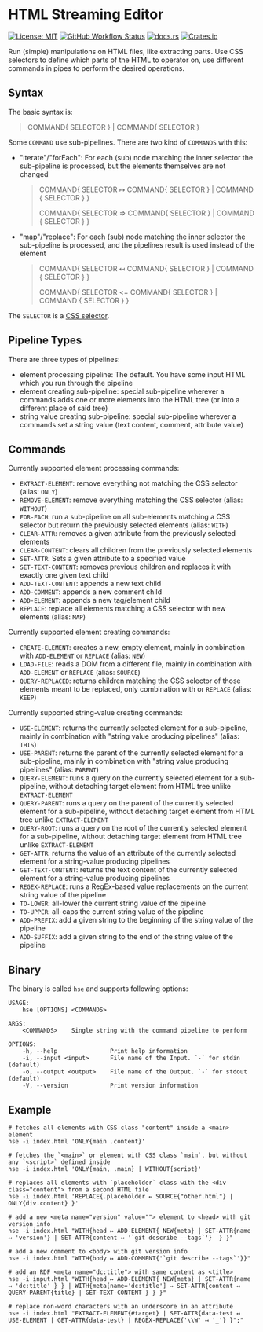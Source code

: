HTML Streaming Editor
=======================

[![License: MIT](https://img.shields.io/github/license/kelko/html-streaming-editor)](https://github.com/kelko/html-streaming-editor/blob/main/LICENSE)
[![GitHub Workflow Status](https://img.shields.io/github/workflow/status/kelko/html-streaming-editor/Rust)](https://github.com/kelko/html-streaming-editor/actions/workflows/main.yml)
[![docs.rs](https://img.shields.io/docsrs/html-streaming-editor?style=flat-square])](https://docs.rs/html-streaming-editor/)
[![Crates.io](https://img.shields.io/crates/v/html-streaming-editor)](https://crates.io/crates/html-streaming-editor)


Run (simple) manipulations on HTML files, like extracting parts.
Use CSS selectors to define which parts of the HTML to operator on,
use different commands in pipes to perform the desired operations.

Syntax
----------

The basic syntax is:
> COMMAND{ SELECTOR } | COMMAND{ SELECTOR }

Some `COMMAND` use sub-pipelines. There are two kind of `COMMANDS` with this:
- "iterate"/"forEach": For each (sub) node matching the inner selector the sub-pipeline is processed, but the elements themselves are not changed

  > COMMAND{ SELECTOR ↦ COMMAND{ SELECTOR } | COMMAND { SELECTOR } }
  > 
  > COMMAND{ SELECTOR => COMMAND{ SELECTOR } | COMMAND { SELECTOR } }

- "map"/"replace": For each (sub) node matching the inner selector the sub-pipeline is processed, and the pipelines result is used instead of the element

  > COMMAND{ SELECTOR ↤ COMMAND{ SELECTOR } | COMMAND { SELECTOR } }
  > 
  > COMMAND{ SELECTOR <= COMMAND{ SELECTOR } | COMMAND { SELECTOR } }
 
The `SELECTOR` is a [CSS selector](https://developer.mozilla.org/en-US/docs/Web/CSS/CSS_Selectors).

Pipeline Types
-----------------

There are three types of pipelines:

- element processing pipeline: The default. You have some input HTML which you run through the pipeline
- element creating sub-pipeline: special sub-pipeline wherever a commands adds one or more elements into the HTML tree (or into a different place of said tree)
- string value creating sub-pipeline: special sub-pipeline wherever a commands set a string value (text content, comment, attribute value)


Commands
-------------

Currently supported element processing commands:

- `EXTRACT-ELEMENT`: remove everything not matching the CSS selector (alias: `ONLY`)
- `REMOVE-ELEMENT`: remove everything matching the CSS selector (alias: `WITHOUT`)
- `FOR-EACH`: run a sub-pipeline on all sub-elements matching a CSS selector but return the previously selected elements (alias: `WITH`)
- `CLEAR-ATTR`: removes a given attribute from the previously selected elements  
- `CLEAR-CONTENT`: clears all children from the previously selected elements
- `SET-ATTR`: Sets a given attribute to a specified value
- `SET-TEXT-CONTENT`: removes previous children and replaces it with exactly one given text child
- `ADD-TEXT-CONTENT`: appends a new text child
- `ADD-COMMENT`: appends a new comment child
- `ADD-ELEMENT`: appends a new tag/element child
- `REPLACE`: replace all elements matching a CSS selector with new elements (alias: `MAP`)

Currently supported element creating commands:

- `CREATE-ELEMENT`: creates a new, empty element, mainly in combination with `ADD-ELEMENT` or `REPLACE` (alias: `NEW`)
- `LOAD-FILE`: reads a DOM from a different file, mainly in combination with `ADD-ELEMENT` or `REPLACE` (alias: `SOURCE`)
- `QUERY-REPLACED`: returns children matching the CSS selector of those elements meant to be replaced, only combination with or `REPLACE` (alias: `KEEP`)

Currently supported string-value creating commands:

- `USE-ELEMENT`: returns the currently selected element for a sub-pipeline, mainly in combination with "string value producing pipelines" (alias: `THIS`)
- `USE-PARENT`: returns the parent of the currently selected element for a sub-pipeline, mainly in combination with "string value producing pipelines" (alias: `PARENT`)
- `QUERY-ELEMENT`: runs a query on the currently selected element for a sub-pipeline, without detaching target element from HTML tree unlike `EXTRACT-ELEMENT`
- `QUERY-PARENT`: runs a query on the parent of the currently selected element for a sub-pipeline, without detaching target element from HTML tree unlike `EXTRACT-ELEMENT`
- `QUERY-ROOT`: runs a query on the root of the currently selected element for a sub-pipeline, without detaching target element from HTML tree unlike `EXTRACT-ELEMENT`
- `GET-ATTR`: returns the value of an attribute of the currently selected element for a string-value producing pipelines
- `GET-TEXT-CONTENT`: returns the text content of the currently selected element for a string-value producing pipelines
- `REGEX-REPLACE`: runs a RegEx-based value replacements on the current string value of the pipeline
- `TO-LOWER`: all-lower the current string value of the pipeline
- `TO-UPPER`: all-caps the current string value of the pipeline
- `ADD-PREFIX`: add a given string to the beginning of the string value of the pipeline
- `ADD-SUFFIX`: add a given string to the end of the string value of the pipeline


Binary
-------

The binary is called `hse` and supports following options:

```
USAGE:
    hse [OPTIONS] <COMMANDS>

ARGS:
    <COMMANDS>    Single string with the command pipeline to perform

OPTIONS:
    -h, --help               Print help information
    -i, --input <input>      File name of the Input. `-` for stdin (default)
    -o, --output <output>    File name of the Output. `-` for stdout (default)
    -V, --version            Print version information
```

Example
--------

```shell
# fetches all elements with CSS class "content" inside a <main> element
hse -i index.html 'ONLY{main .content}'

# fetches the `<main>` or element with CSS class `main`, but without any `<script>` defined inside
hse -i index.html 'ONLY{main, .main} | WITHOUT{script}'

# replaces all elements with `placeholder` class with the <div class="content"> from a second HTML file 
hse -i index.html 'REPLACE{.placeholder ↤ SOURCE{"other.html"} | ONLY{div.content} }'

# add a new <meta name="version" value=""> element to <head> with git version info 
hse -i index.html "WITH{head ↦ ADD-ELEMENT{ NEW{meta} | SET-ATTR{name ↤ 'version'} | SET-ATTR{content ↤ '`git describe --tags`'}  } }"

# add a new comment to <body> with git version info
hse -i index.html "WITH{body ↦ ADD-COMMENT{'`git describe --tags`'}}"

# add an RDF <meta name="dc:title"> with same content as <title>
hse -i input.html "WITH{head ↦ ADD-ELEMENT{ NEW{meta} | SET-ATTR{name ↤ 'dc:title' } } | WITH{meta[name='dc:title'] ↦ SET-ATTR{content ↤ QUERY-PARENT{title} | GET-TEXT-CONTENT } } }"

# replace non-word characters with an underscore in an attribute
hse -i index.html "EXTRACT-ELEMENT{#target} | SET-ATTR{data-test ↤ USE-ELEMENT | GET-ATTR{data-test} | REGEX-REPLACE{'\\W' ↤ '_'} }";"
```
